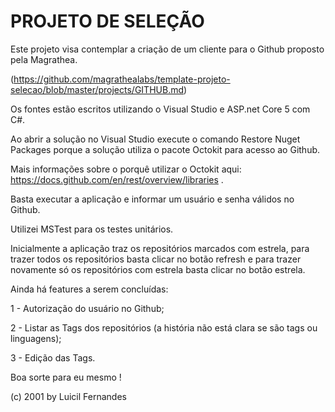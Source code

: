 # PROJETO DE SELEÇÃO

Este projeto visa contemplar a criação de um cliente para o Github proposto pela Magrathea.

(https://github.com/magrathealabs/template-projeto-selecao/blob/master/projects/GITHUB.md)

Os fontes estão escritos utilizando o Visual Studio e ASP.net Core 5 com C#.

Ao abrir a solução no Visual Studio execute o comando Restore Nuget Packages porque a solução utiliza o pacote Octokit para acesso ao Github.

Mais informações sobre o porquê utilizar o Octokit aqui: https://docs.github.com/en/rest/overview/libraries .

Basta executar a aplicação e informar um usuário e senha válidos no Github.

Utilizei MSTest para os testes unitários.

Inicialmente a aplicação traz os repositórios marcados com estrela, para trazer todos os repositórios basta clicar no botão refresh e para trazer novamente só os repositórios com estrela basta clicar no botão estrela.

Ainda há features a serem concluídas:

  1 - Autorização do usuário no Github;

  2 - Listar as Tags dos repositórios (a história não está clara se são tags ou linguagens);

  3 - Edição das Tags.

Boa sorte para eu mesmo !

(c) 2001 by Luicil Fernandes
